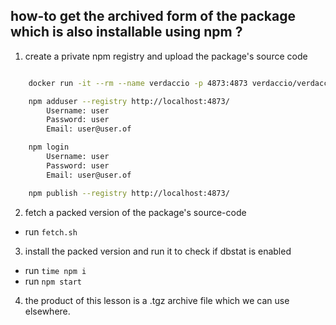 how-to get the archived form of the package which is also installable using npm  ?
-------
1. create a private npm registry and upload the package's source code 
```sh

    docker run -it --rm --name verdaccio -p 4873:4873 verdaccio/verdaccio

    npm adduser --registry http://localhost:4873/
        Username: user
        Password: user
        Email: user@user.of

    npm login
        Username: user
        Password: user
        Email: user@user.of

    npm publish --registry http://localhost:4873/
```

2. fetch a packed version of the package's source-code
- run `fetch.sh`

3. install the packed version and run it to check if dbstat is enabled
- run `time npm i`
- run `npm start`

4. the product of this lesson is a .tgz archive file which we can use elsewhere. 
